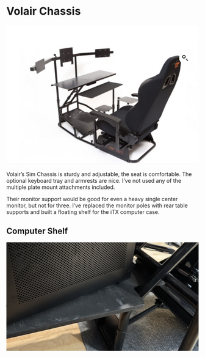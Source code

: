 # Volair Chassis 

![Chasis](images/volair-chasis.jpg)

Volair’s Sim Chassis is sturdy and adjustable, the seat is comfortable.   The optional keyboard tray and armrests are nice.  I’ve not used any of the multiple plate mount attachments included.  

Their monitor support would be good for even a heavy single center monitor, but not for three.  I’ve replaced the monitor poles with rear table supports and built a floating shelf for the iTX computer case.

## Computer Shelf
![Computer Self](images/computer-shelf.jpg)
